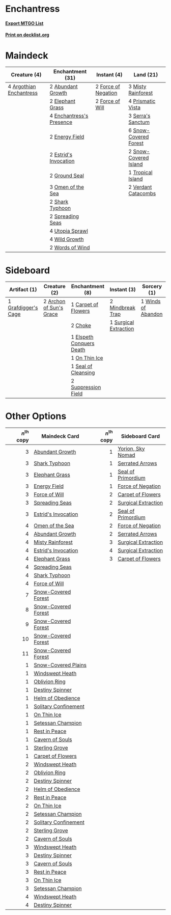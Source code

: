 # Enchantress

#### [Export MTGO List](../collection/Enchantress/Enchantress.txt)
#### [Print on decklist.org](http://decklist.org/?deckmain=2%09Abundant%20Growth%0A4%09Argothian%20Enchantress%0A2%09Elephant%20Grass%0A4%09Enchantress's%20Presence%0A2%09Energy%20Field%0A2%09Estrid's%20Invocation%0A2%09Force%20of%20Negation%0A2%09Force%20of%20Will%0A2%09Ground%20Seal%0A3%09Misty%20Rainforest%0A3%09Omen%20of%20the%20Sea%0A4%09Prismatic%20Vista%0A3%09Serra's%20Sanctum%0A2%09Shark%20Typhoon%0A6%09Snow-Covered%20Forest%0A2%09Snow-Covered%20Island%0A2%09Spreading%20Seas%0A1%09Tropical%20Island%0A4%09Utopia%20Sprawl%0A2%09Verdant%20Catacombs%0A4%09Wild%20Growth%0A2%09Words%20of%20Wind&deckside=2%09Archon%20of%20Sun's%20Grace%0A1%09Carpet%20of%20Flowers%0A2%09Choke%0A1%09Elspeth%20Conquers%20Death%0A1%09Grafdigger's%20Cage%0A2%09Mindbreak%20Trap%0A1%09On%20Thin%20Ice%0A1%09Seal%20of%20Cleansing%0A2%09Suppression%20Field%0A1%09Surgical%20Extraction%0A1%09Winds%20of%20Abandon)
# Maindeck

|                                           Creature (4)                                           |                                         Enchantment (31)                                          |                                         Instant (4)                                          |                                           Land (21)                                            |
|--------------------------------------------------------------------------------------------------|---------------------------------------------------------------------------------------------------|----------------------------------------------------------------------------------------------|------------------------------------------------------------------------------------------------|
|4 [Argothian Enchantress](http://gatherer.wizards.com/Pages/Card/Details.aspx?multiverseid=413700)|2 [Abundant Growth](http://gatherer.wizards.com/Pages/Card/Details.aspx?multiverseid=240017)       |2 [Force of Negation](http://gatherer.wizards.com/Pages/Card/Details.aspx?multiverseid=464001)|3 [Misty Rainforest](http://gatherer.wizards.com/Pages/Card/Details.aspx?multiverseid=405102)   |
|                                                                                                  |2 [Elephant Grass](http://gatherer.wizards.com/Pages/Card/Details.aspx?multiverseid=3661)          |2 [Force of Will](http://gatherer.wizards.com/Pages/Card/Details.aspx?multiverseid=3107)      |4 [Prismatic Vista](http://gatherer.wizards.com/Pages/Card/Details.aspx?multiverseid=464193)    |
|                                                                                                  |4 [Enchantress's Presence](http://gatherer.wizards.com/Pages/Card/Details.aspx?multiverseid=451096)|                                                                                              |3 [Serra's Sanctum](http://gatherer.wizards.com/Pages/Card/Details.aspx?multiverseid=9674)      |
|                                                                                                  |2 [Energy Field](http://gatherer.wizards.com/Pages/Card/Details.aspx?multiverseid=10421)           |                                                                                              |6 [Snow-Covered Forest](http://gatherer.wizards.com/Pages/Card/Details.aspx?multiverseid=121192)|
|                                                                                                  |2 [Estrid's Invocation](http://gatherer.wizards.com/Pages/Card/Details.aspx?multiverseid=450609)   |                                                                                              |2 [Snow-Covered Island](http://gatherer.wizards.com/Pages/Card/Details.aspx?multiverseid=121130)|
|                                                                                                  |2 [Ground Seal](http://gatherer.wizards.com/Pages/Card/Details.aspx?multiverseid=451104)           |                                                                                              |1 [Tropical Island](http://gatherer.wizards.com/Pages/Card/Details.aspx?multiverseid=884)       |
|                                                                                                  |3 [Omen of the Sea](http://gatherer.wizards.com/Pages/Card/Details.aspx?multiverseid=476309)       |                                                                                              |2 [Verdant Catacombs](http://gatherer.wizards.com/Pages/Card/Details.aspx?multiverseid=405113)  |
|                                                                                                  |2 [Shark Typhoon](http://gatherer.wizards.com/Pages/Card/Details.aspx?multiverseid=479587)         |                                                                                              |                                                                                                |
|                                                                                                  |2 [Spreading Seas](http://gatherer.wizards.com/Pages/Card/Details.aspx?multiverseid=190405)        |                                                                                              |                                                                                                |
|                                                                                                  |4 [Utopia Sprawl](http://gatherer.wizards.com/Pages/Card/Details.aspx?multiverseid=442181)         |                                                                                              |                                                                                                |
|                                                                                                  |4 [Wild Growth](http://gatherer.wizards.com/Pages/Card/Details.aspx?multiverseid=782)              |                                                                                              |                                                                                                |
|                                                                                                  |2 [Words of Wind](http://gatherer.wizards.com/Pages/Card/Details.aspx?multiverseid=40188)          |                                                                                              |                                                                                                |


# Sideboard

|                                         Artifact (1)                                         |                                           Creature (2)                                           |                                          Enchantment (8)                                          |                                          Instant (3)                                           |                                         Sorcery (1)                                         |
|----------------------------------------------------------------------------------------------|--------------------------------------------------------------------------------------------------|---------------------------------------------------------------------------------------------------|------------------------------------------------------------------------------------------------|---------------------------------------------------------------------------------------------|
|1 [Grafdigger's Cage](http://gatherer.wizards.com/Pages/Card/Details.aspx?multiverseid=278452)|2 [Archon of Sun's Grace](http://gatherer.wizards.com/Pages/Card/Details.aspx?multiverseid=476254)|1 [Carpet of Flowers](http://gatherer.wizards.com/Pages/Card/Details.aspx?multiverseid=5858)       |2 [Mindbreak Trap](http://gatherer.wizards.com/Pages/Card/Details.aspx?multiverseid=197532)     |1 [Winds of Abandon](http://gatherer.wizards.com/Pages/Card/Details.aspx?multiverseid=463986)|
|                                                                                              |                                                                                                  |2 [Choke](http://gatherer.wizards.com/Pages/Card/Details.aspx?multiverseid=45431)                  |1 [Surgical Extraction](http://gatherer.wizards.com/Pages/Card/Details.aspx?multiverseid=397706)|                                                                                             |
|                                                                                              |                                                                                                  |1 [Elspeth Conquers Death](http://gatherer.wizards.com/Pages/Card/Details.aspx?multiverseid=476264)|                                                                                                |                                                                                             |
|                                                                                              |                                                                                                  |1 [On Thin Ice](http://gatherer.wizards.com/Pages/Card/Details.aspx?multiverseid=463969)           |                                                                                                |                                                                                             |
|                                                                                              |                                                                                                  |1 [Seal of Cleansing](http://gatherer.wizards.com/Pages/Card/Details.aspx?multiverseid=405369)     |                                                                                                |                                                                                             |
|                                                                                              |                                                                                                  |2 [Suppression Field](http://gatherer.wizards.com/Pages/Card/Details.aspx?multiverseid=83617)      |                                                                                                |                                                                                             |


# Other Options

|*n*<sup>th</sup> copy|                                        Maindeck Card                                         |*n*<sup>th</sup> copy|                                        Sideboard Card                                        |
|--------------------:|----------------------------------------------------------------------------------------------|--------------------:|----------------------------------------------------------------------------------------------|
|                    3|[Abundant Growth](http://gatherer.wizards.com/Pages/Card/Details.aspx?multiverseid=240017)    |                    1|[Yorion, Sky Nomad](http://gatherer.wizards.com/Pages/Card/Details.aspx?multiverseid=479752)  |
|                    3|[Shark Typhoon](http://gatherer.wizards.com/Pages/Card/Details.aspx?multiverseid=479587)      |                    1|[Serrated Arrows](http://gatherer.wizards.com/Pages/Card/Details.aspx?multiverseid=202280)    |
|                    3|[Elephant Grass](http://gatherer.wizards.com/Pages/Card/Details.aspx?multiverseid=3661)       |                    1|[Seal of Primordium](http://gatherer.wizards.com/Pages/Card/Details.aspx?multiverseid=425960) |
|                    3|[Energy Field](http://gatherer.wizards.com/Pages/Card/Details.aspx?multiverseid=10421)        |                    1|[Force of Negation](http://gatherer.wizards.com/Pages/Card/Details.aspx?multiverseid=464001)  |
|                    3|[Force of Will](http://gatherer.wizards.com/Pages/Card/Details.aspx?multiverseid=3107)        |                    2|[Carpet of Flowers](http://gatherer.wizards.com/Pages/Card/Details.aspx?multiverseid=5858)    |
|                    3|[Spreading Seas](http://gatherer.wizards.com/Pages/Card/Details.aspx?multiverseid=190405)     |                    2|[Surgical Extraction](http://gatherer.wizards.com/Pages/Card/Details.aspx?multiverseid=397706)|
|                    3|[Estrid's Invocation](http://gatherer.wizards.com/Pages/Card/Details.aspx?multiverseid=450609)|                    2|[Seal of Primordium](http://gatherer.wizards.com/Pages/Card/Details.aspx?multiverseid=425960) |
|                    4|[Omen of the Sea](http://gatherer.wizards.com/Pages/Card/Details.aspx?multiverseid=476309)    |                    2|[Force of Negation](http://gatherer.wizards.com/Pages/Card/Details.aspx?multiverseid=464001)  |
|                    4|[Abundant Growth](http://gatherer.wizards.com/Pages/Card/Details.aspx?multiverseid=240017)    |                    2|[Serrated Arrows](http://gatherer.wizards.com/Pages/Card/Details.aspx?multiverseid=202280)    |
|                    4|[Misty Rainforest](http://gatherer.wizards.com/Pages/Card/Details.aspx?multiverseid=405102)   |                    3|[Surgical Extraction](http://gatherer.wizards.com/Pages/Card/Details.aspx?multiverseid=397706)|
|                    4|[Estrid's Invocation](http://gatherer.wizards.com/Pages/Card/Details.aspx?multiverseid=450609)|                    4|[Surgical Extraction](http://gatherer.wizards.com/Pages/Card/Details.aspx?multiverseid=397706)|
|                    4|[Elephant Grass](http://gatherer.wizards.com/Pages/Card/Details.aspx?multiverseid=3661)       |                    3|[Carpet of Flowers](http://gatherer.wizards.com/Pages/Card/Details.aspx?multiverseid=5858)    |
|                    4|[Spreading Seas](http://gatherer.wizards.com/Pages/Card/Details.aspx?multiverseid=190405)     |                     |                                                                                              |
|                    4|[Shark Typhoon](http://gatherer.wizards.com/Pages/Card/Details.aspx?multiverseid=479587)      |                     |                                                                                              |
|                    4|[Force of Will](http://gatherer.wizards.com/Pages/Card/Details.aspx?multiverseid=3107)        |                     |                                                                                              |
|                    7|[Snow-Covered Forest](http://gatherer.wizards.com/Pages/Card/Details.aspx?multiverseid=121192)|                     |                                                                                              |
|                    8|[Snow-Covered Forest](http://gatherer.wizards.com/Pages/Card/Details.aspx?multiverseid=121192)|                     |                                                                                              |
|                    9|[Snow-Covered Forest](http://gatherer.wizards.com/Pages/Card/Details.aspx?multiverseid=121192)|                     |                                                                                              |
|                   10|[Snow-Covered Forest](http://gatherer.wizards.com/Pages/Card/Details.aspx?multiverseid=121192)|                     |                                                                                              |
|                   11|[Snow-Covered Forest](http://gatherer.wizards.com/Pages/Card/Details.aspx?multiverseid=121192)|                     |                                                                                              |
|                    1|[Snow-Covered Plains](http://gatherer.wizards.com/Pages/Card/Details.aspx?multiverseid=121267)|                     |                                                                                              |
|                    1|[Windswept Heath](http://gatherer.wizards.com/Pages/Card/Details.aspx?multiverseid=405115)    |                     |                                                                                              |
|                    1|[Oblivion Ring](http://gatherer.wizards.com/Pages/Card/Details.aspx?multiverseid=174909)      |                     |                                                                                              |
|                    1|[Destiny Spinner](http://gatherer.wizards.com/Pages/Card/Details.aspx?multiverseid=476419)    |                     |                                                                                              |
|                    1|[Helm of Obedience](http://gatherer.wizards.com/Pages/Card/Details.aspx?multiverseid=3047)    |                     |                                                                                              |
|                    1|[Solitary Confinement](http://gatherer.wizards.com/Pages/Card/Details.aspx?multiverseid=34769)|                     |                                                                                              |
|                    1|[On Thin Ice](http://gatherer.wizards.com/Pages/Card/Details.aspx?multiverseid=463969)        |                     |                                                                                              |
|                    1|[Setessan Champion](http://gatherer.wizards.com/Pages/Card/Details.aspx?multiverseid=476449)  |                     |                                                                                              |
|                    1|[Rest in Peace](http://gatherer.wizards.com/Pages/Card/Details.aspx?multiverseid=442021)      |                     |                                                                                              |
|                    1|[Cavern of Souls](http://gatherer.wizards.com/Pages/Card/Details.aspx?multiverseid=278058)    |                     |                                                                                              |
|                    1|[Sterling Grove](http://gatherer.wizards.com/Pages/Card/Details.aspx?multiverseid=23181)      |                     |                                                                                              |
|                    1|[Carpet of Flowers](http://gatherer.wizards.com/Pages/Card/Details.aspx?multiverseid=5858)    |                     |                                                                                              |
|                    2|[Windswept Heath](http://gatherer.wizards.com/Pages/Card/Details.aspx?multiverseid=405115)    |                     |                                                                                              |
|                    2|[Oblivion Ring](http://gatherer.wizards.com/Pages/Card/Details.aspx?multiverseid=174909)      |                     |                                                                                              |
|                    2|[Destiny Spinner](http://gatherer.wizards.com/Pages/Card/Details.aspx?multiverseid=476419)    |                     |                                                                                              |
|                    2|[Helm of Obedience](http://gatherer.wizards.com/Pages/Card/Details.aspx?multiverseid=3047)    |                     |                                                                                              |
|                    2|[Rest in Peace](http://gatherer.wizards.com/Pages/Card/Details.aspx?multiverseid=442021)      |                     |                                                                                              |
|                    2|[On Thin Ice](http://gatherer.wizards.com/Pages/Card/Details.aspx?multiverseid=463969)        |                     |                                                                                              |
|                    2|[Setessan Champion](http://gatherer.wizards.com/Pages/Card/Details.aspx?multiverseid=476449)  |                     |                                                                                              |
|                    2|[Solitary Confinement](http://gatherer.wizards.com/Pages/Card/Details.aspx?multiverseid=34769)|                     |                                                                                              |
|                    2|[Sterling Grove](http://gatherer.wizards.com/Pages/Card/Details.aspx?multiverseid=23181)      |                     |                                                                                              |
|                    2|[Cavern of Souls](http://gatherer.wizards.com/Pages/Card/Details.aspx?multiverseid=278058)    |                     |                                                                                              |
|                    3|[Windswept Heath](http://gatherer.wizards.com/Pages/Card/Details.aspx?multiverseid=405115)    |                     |                                                                                              |
|                    3|[Destiny Spinner](http://gatherer.wizards.com/Pages/Card/Details.aspx?multiverseid=476419)    |                     |                                                                                              |
|                    3|[Cavern of Souls](http://gatherer.wizards.com/Pages/Card/Details.aspx?multiverseid=278058)    |                     |                                                                                              |
|                    3|[Rest in Peace](http://gatherer.wizards.com/Pages/Card/Details.aspx?multiverseid=442021)      |                     |                                                                                              |
|                    3|[On Thin Ice](http://gatherer.wizards.com/Pages/Card/Details.aspx?multiverseid=463969)        |                     |                                                                                              |
|                    3|[Setessan Champion](http://gatherer.wizards.com/Pages/Card/Details.aspx?multiverseid=476449)  |                     |                                                                                              |
|                    4|[Windswept Heath](http://gatherer.wizards.com/Pages/Card/Details.aspx?multiverseid=405115)    |                     |                                                                                              |
|                    4|[Destiny Spinner](http://gatherer.wizards.com/Pages/Card/Details.aspx?multiverseid=476419)    |                     |                                                                                              |

